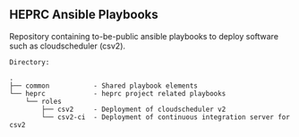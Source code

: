 ## HEPRC Ansible Playbooks

Repository containing to-be-public ansible playbooks to deploy software such as cloudscheduler (csv2).

```
Directory:

.
├── common           - Shared playbook elements
└── heprc            - heprc project related playbooks
    └── roles        
        ├── csv2     - Deployment of cloudscheduler v2 
        └── csv2-ci  - Deployment of continuous integration server for csv2 

```
